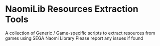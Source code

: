# NaomiLib Resources Extraction Tools

A collection of Generic / Game-specific scripts to extract resources from games using SEGA Naomi Library
Please report any issues if found
